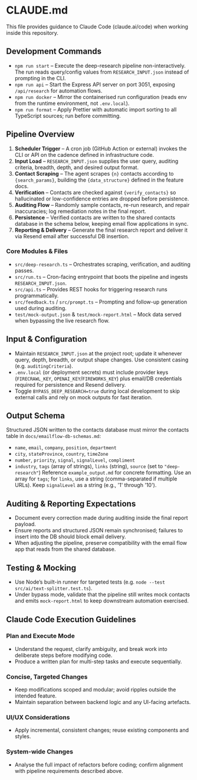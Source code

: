 # CLAUDE.md

This file provides guidance to Claude Code (claude.ai/code) when working inside this repository.

## Development Commands
- `npm run start` – Execute the deep-research pipeline non-interactively. The run reads query/config values from `RESEARCH_INPUT.json` instead of prompting in the CLI.
- `npm run api` – Start the Express API server on port 3051, exposing `/api/research` for automation flows.
- `npm run docker` – Mirror the containerised run configuration (reads env from the runtime environment, not `.env.local`).
- `npm run format` – Apply Prettier with automatic import sorting to all TypeScript sources; run before committing.

## Pipeline Overview
1. **Scheduler Trigger** – A cron job (GitHub Action or external) invokes the CLI or API on the cadence defined in infrastructure code.
2. **Input Load** – `RESEARCH_INPUT.json` supplies the user query, auditing criteria, breadth, depth, and desired output format.
3. **Contact Scraping** – The agent scrapes `{n}` contacts according to `{search_params}`, building the `{data_structure}` defined in the feature docs.
4. **Verification** – Contacts are checked against `{verify_contacts}` so hallucinated or low-confidence entries are dropped before persistence.
5. **Auditing Flow** – Randomly sample contacts, re-run research, and repair inaccuracies; log remediation notes in the final report.
6. **Persistence** – Verified contacts are written to the shared contacts database in the schema below, keeping email flow applications in sync.
7. **Reporting & Delivery** – Generate the final research report and deliver it via Resend email after successful DB insertion.

### Core Modules & Files
- `src/deep-research.ts` – Orchestrates scraping, verification, and auditing passes.
- `src/run.ts` – Cron-facing entrypoint that boots the pipeline and ingests `RESEARCH_INPUT.json`.
- `src/api.ts` – Provides REST hooks for triggering research runs programmatically.
- `src/feedback.ts` / `src/prompt.ts` – Prompting and follow-up generation used during auditing.
- `test/mock-output.json` & `test/mock-report.html` – Mock data served when bypassing the live research flow.

## Input & Configuration
- Maintain `RESEARCH_INPUT.json` at the project root; update it whenever query, depth, breadth, or output shape changes. Use consistent casing (e.g. `auditingCriteria`).
- `.env.local` (or deployment secrets) must include provider keys (`FIRECRAWL_KEY`, `OPENAI_KEY`/`FIREWORKS_KEY`) plus email/DB credentials required for persistence and Resend delivery.
- Toggle `BYPASS_DEEP_RESEARCH=true` during local development to skip external calls and rely on mock outputs for fast iteration.

## Output Schema
Structured JSON written to the contacts database must mirror the contacts table in `docs/emailflow-db-schemas.md`:
- `name`, `email`, `company`, `position`, `department`
- `city`, `stateProvince`, `country`, `timeZone`
- `number`, `priority`, `signal`, `signalLevel`, `compliment`
- `industry`, `tags` (array of strings), `links` (string), `source` (set to `"deep-research"`)
Reference `example_output.md` for concrete formatting. Use an array for `tags`; for `links`, use a string (comma-separated if multiple URLs). Keep `signalLevel` as a string (e.g., '1' through '10').

## Auditing & Reporting Expectations
- Document every correction made during auditing inside the final report payload.
- Ensure reports and structured JSON remain synchronised; failures to insert into the DB should block email delivery.
- When adjusting the pipeline, preserve compatibility with the email flow app that reads from the shared database.

## Testing & Mocking
- Use Node’s built-in runner for targeted tests (e.g. `node --test src/ai/text-splitter.test.ts`).
- Under bypass mode, validate that the pipeline still writes mock contacts and emits `mock-report.html` to keep downstream automation exercised.

## Claude Code Execution Guidelines

### Plan and Execute Mode
- Understand the request, clarify ambiguity, and break work into deliberate steps before modifying code.
- Produce a written plan for multi-step tasks and execute sequentially.

### Concise, Targeted Changes
- Keep modifications scoped and modular; avoid ripples outside the intended feature.
- Maintain separation between backend logic and any UI-facing artefacts.

### UI/UX Considerations
- Apply incremental, consistent changes; reuse existing components and styles.

### System-wide Changes
- Analyse the full impact of refactors before coding; confirm alignment with pipeline requirements described above.
